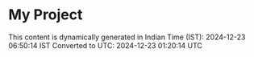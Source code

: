 # My Project

This content is dynamically generated in Indian Time (IST): 2024-12-23 06:50:14 IST
Converted to UTC: 2024-12-23 01:20:14 UTC
